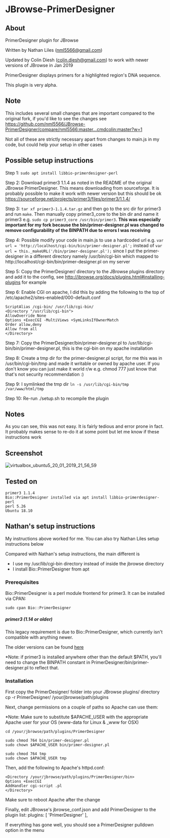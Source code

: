# JBrowse-PrimerDesigner

## About

PrimerDesigner plugin for JBrowse

Written by Nathan Liles (nml5566@gmail.com)

Updated by Colin Diesh (colin.diesh@gmail.com) to work with newer versions of JBrowse in Jan 2019


PrimerDesigner displays primers for a highlighted region's DNA sequence.

This plugin is very alpha.
## Note

This includes several small changes that are important compared to the original fork, if you'd like to see the changes see https://github.com/nml5566/JBrowse-PrimerDesigner/compare/nml5566:master...cmdcolin:master?w=1

Not all of these are strictly necessary apart from changes to main.js in my code, but could help your setup in other cases


## Possible setup instructions

Step 1: `sudo apt install libbio-primerdesigner-perl`

Step 2: Download primer3 1.1.4 as noted in the README of the original JBrowse PrimerDesigner. This means downloading from sourceforge. It is probably possible to make it work with newer version but this should be ok https://sourceforge.net/projects/primer3/files/primer3/1.1.4/

Step 3: `tar xf primer3-1.1.4.tar.gz` and then go to the src dir for primer3 and run `make`. Then manually copy primer3_core to the bin dir and name it primer3 e.g. `sudo cp primer3_core /usr/bin/primer3`. **This was especially important for my fork because the bin/primer-designer.pl was changed to remove configurability of the BINPATH due to errors I was receiving**

Step 4: Possible modify your code in main.js to use a hardcoded url e.g. `var url = 'http://localhost/cgi-bin/bin/primer-designer.pl';` instead of `var url = this._makeURL('/bin/primer-designer.pl');` since I put the primer-designer in a different directory namely /usr/bin/cgi-bin which mapped to http://localhost/cgi-bin/bin/primer-designer.pl on my server

Step 5: Copy the PrimerDesigner/ directory to the JBrowse plugins directory and add it to the config, see http://jbrowse.org/docs/plugins.html#installing-plugins for example

Step 6: Enable CGI on apache, I did this by adding the following to the top of /etc/apache2/sites-enabled/000-default.conf

```
ScriptAlias /cgi-bin/ /usr/lib/cgi-bin/
<Directory "/usr/lib/cgi-bin">
AllowOverride None
Options +ExecCGI -MultiViews +SymLinksIfOwnerMatch
Order allow,deny
Allow from all
</Directory>
```

Step 7: Copy the PrimerDesigner/bin/primer-designer.pl to /usr/lib/cgi-bin/bin/primer-designer.pl, this is the cgi-bin on my apache installation

Step 8: Create a tmp dir for the primer-designer.pl script, for me this was in /usr/bin/cgi-bin/tmp and made it writable or owned by apache user. If you don't know you can just make it world r/w e.g. chmod 777 just know that that's not security recommendation :)

Step 9: I symlinked the tmp dir `ln -s /usr/lib/cgi-bin/tmp /var/www/html/tmp`

Step 10: Re-run ./setup.sh to recompile the plugin

## Notes

As you can see, this was not easy. It is fairly tedious and error prone in fact. It probably makes sense to re-do it at some point but let me know if these instructions work


## Screenshot

![virtualbox_ubuntu5_20_01_2019_21_56_59](https://user-images.githubusercontent.com/6511937/51450327-58e22f80-1cfe-11e9-872c-6134eda2c934.png)


## Tested on


    primer3 1.1.4
    Bio::PrimerDesigner installed via apt install libbio-primerdesigner-perl
    perl 5.26
    Ubuntu 18.10


## Nathan's setup instructions

My instructions above worked for me. You can also try Nathan Liles setup instructions below

Compared with Nathan's setup instructions, the main different is

- I use my /usr/lib/cgi-bin directory instead of inside the jbrowse directory
- I install Bio::PrimerDesigner from apt

### Prerequisites

Bio::PrimerDesigner is a perl module frontend for primer3.
It can be installed via CPAN:

    sudo cpan Bio::PrimerDesigner

##### primer3 (1.14 or older)
This legacy requirement is due to Bio::PrimerDesigner, which currently isn't
compatible with anything newer.

The older versions can be found
[here](http://primer3.sourceforge.net/releases.php)

*Note: if primer3 is installed anywhere other than the default $PATH, you'll
need to change the BINPATH constant in PrimerDesigner/bin/primer-designer.pl
to reflect that.


### Installation
First copy the PrimerDesigner/ folder into your JBrowse plugins/ directory
    cp -r PrimerDesigner/ /your/jbrowse/path/plugins

Next, change permissions on a couple of paths so Apache can use them:

*Note: Make sure to substitute $APACHE_USER with the appropriate Apache user for your
OS (www-data for Linux & _www for OSX)

    cd /your/jbrowse/path/plugins/PrimerDesigner

    sudo chmod 764 bin/primer-designer.pl
    sudo chown $APACHE_USER bin/primer-designer.pl

    sudo chmod 764 tmp
    sudo chown $APACHE_USER tmp

Then, add the following to Apache's httpd.conf:

    <Directory /your/jbrowse/path/plugins/PrimerDesigner/bin>
	Options +ExecCGI
	AddHandler cgi-script .pl
    </Directory>

Make sure to reboot Apache after the change

Finally, edit JBrowse's jbrowse_conf.json and add PrimerDesigner to the plugin
list:
    plugins: [ 'PrimerDesigner' ],

If everything has gone well, you should see a PrimerDesigner pulldown option
in the menu
